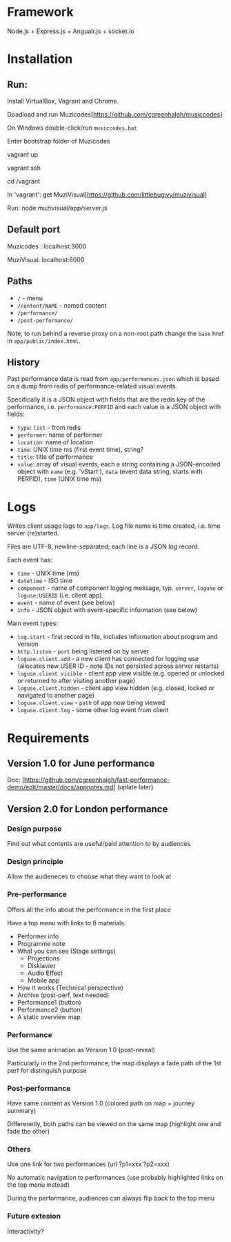 # Framework
Node.js + Express.js + Angualr.js + socket.io

# Installation 

## Run: 
Install VirtualBox, Vagrant and Chrome.

Doadload and run Muzicodes[https://github.com/cgreenhalgh/musiccodes]

On Windows double-click/run `musiccodes.bat`

Enter bootstrap folder of Muzicodes

vagrant up

vagrant ssh

cd /vagrant

In 'vagrant': get MuziVisual[https://github.com/littlebugivy/muzivisual]

Run: node muzivisual/app/server.js

## Default port
Muzicodes : localhost:3000

MuziVisual: localhost:8000

## Paths

- `/` - menu
- `/content/NAME` - named content
- `/performance/`
- `/post-performance/`

Note, to run behind a reverse proxy on a non-root path change the `base` href in `app/public/index.html`.

## History

Past performance data is read from `app/performances.json` which is based on a dump from redis of performance-related visual events.

Specifically it is a JSON object with fields that are the redis key of the performance, i.e. `performance:PERFID` and each value is a JSON object with fields:
- `type`: `list` - from redis
- `performer`: name of performer
- `location`: name of location
- `time`: UNIX time ms (first event time), string?
- `title`: title of performance
- `value`: array of visual events, each a string containing a JSON-encoded object with `name` (e.g. 'vStart'), `data` (event data string, starts with PERFID), `time` (UNIX time ms)

# Logs

Writes client usage logs to `app/logs`. Log file name is time created, i.e. time server (re)started.

Files are UTF-8, newline-separated; each line is a JSON log record.

Each event has:
- `time` - UNIX time (ms)
- `datetime` - ISO time
- `component` - name of component logging message, typ. `server`, `loguse` or `loguse:USERID` (i.e. client app).
- `event` - name of event (see below)
- `info` - JSON object with event-specific information (see below)

Main event types:
- `log.start` - first record in file, includes information about program and version
- `http.listen` - `port` being listened on by server
- `loguse.client.add` - a new client has connected for logging use (allocates new USER ID - note IDs not persisted across server restarts)
- `loguse.client.visible` - client app view visible (e.g. opened or unlocked or returned to after visiting another page)
- `loguse.client.hidden` - client app view hidden (e.g. closed, locked or navigated to another page)
- `loguse.client.view` - `path` of app now being viewed
- `loguse.client.log` - some other log event from client

# Requirements
## Version 1.0 for June performance
Doc: [https://github.com/cgreenhalgh/fast-performance-demo/edit/master/docs/appnotes.md] (uplate later)

## Version 2.0 for London performance
### Design purpose
Find out what contents are useful/paid attention to by audiences

### Design principle
Allow the audieneces to choose what they want to look at

### Pre-performance
Offers all the info about the performance in the first place 

Have a top menu with links to 8 materials:
- Performer info
- Programme note
- What you can see (Stage settings)
	- Projections
	- Disklavier
	- Audio Effect
	- Mobile app 
- How it works (Technical perspective)
- Archive (post-perf, text needed)
- Performance1 (button)
- Performance2 (button)
- A static overview map

### Performance
Use the same animation as Version 1.0 (post-reveal)

Particularly in the 2nd performance, the map displays a fade path of the 1st perf for distinguish purpose


### Post-performance
Have same content as Version 1.0 (colored path on map + journey summary)

Differenetly, both paths can be viewed on the same map (highlight one and fade the other)

### Others
Use one link for two performances (url ?p1=xxx ?p2=xxx)

No automatic navigation to performances (use probably highlighted links on the top menu instead)

During the performance, audiences can always flip back to the top menu

### Future extesion
Interactivity?


